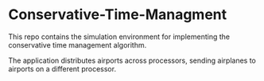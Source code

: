 # Conservative-Time-Managment

This repo contains the simulation environment for implementing the conservative
 time management algorithm.

The application distributes airports across processors, sending airplanes to airports on a different processor.
